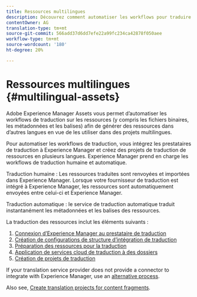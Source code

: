 ```yaml
---
title: Ressources multilingues
description: Découvrez comment automatiser les workflows pour traduire des ressources, notamment des fichiers binaires, des métadonnées et des balises en plusieurs langues.
contentOwner: AG
translation-type: tm+mt
source-git-commit: 566add37d6dd7efe22a99fc234ca42878f050aee
workflow-type: tm+mt
source-wordcount: '180'
ht-degree: 20%

---
```



# Ressources multilingues {#multilingual-assets}

Adobe Experience Manager Assets vous permet d’automatiser les workflows de traduction sur les ressources (y compris les fichiers binaires, les métadonnées et les balises) afin de générer des ressources dans d’autres langues en vue de les utiliser dans des projets multilingues.

Pour automatiser les workflows de traduction, vous intégrez les prestataires de traduction à Experience Manager et créez des projets de traduction de ressources en plusieurs langues. Experience Manager prend en charge les workflows de traduction humaine et automatique.

Traduction humaine : Les ressources traduites sont renvoyées et importées dans Experience Manager. Lorsque votre fournisseur de traduction est intégré à Experience Manager, les ressources sont automatiquement envoyées entre celui-ci et Experience Manager.

Traduction automatique : le service de traduction automatique traduit instantanément les métadonnées et les balises des ressources.

La traduction des ressources inclut les éléments suivants :

1. [Connexion d’Experience Manager au prestataire de traduction](/help/sites-administering/tc-tic.md#connecting-to-a-translation-service-provider)
1. [Création de configurations de structure d’intégration de traduction](/help/sites-administering/tc-tic.md)
1. [Préparation des ressources pour la traduction](preparing-assets-for-translation.md)
1. [Application de services cloud de traduction à des dossiers](transition-cloud-services.md)
1. [Création de projets de traduction](translation-projects.md)

If your translation service provider does not provide a connector to integrate with Experience Manager, use an [alternative process](/help/sites-administering/tc-manage.md#exporting-a-translation-job).

Also see, [Create translation projects for content fragments](creating-translation-projects-for-content-fragments.md).
